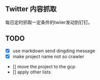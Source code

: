 ## Twitter 内容抓取

每日定时抓取一定条件的twiier发动到钉钉。

## TODO

* [x] use markdown send dingding message
* [x] make project name not so crawler
* [] move the project to the gcp
* [] apply other lists
